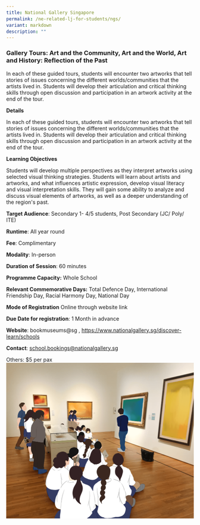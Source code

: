 ```yaml
---
title: National Gallery Singapore
permalink: /ne-related-lj-for-students/ngs/
variant: markdown
description: ""
---
```

### Gallery Tours: Art and the Community, Art and the World, Art and History: Reflection of the Past

In each of these guided tours, students will encounter two artworks that tell stories of issues concerning the different worlds/communities that the artists lived in. Students will develop their articulation and critical thinking skills through open discussion and participation in an artwork activity at the end of the tour.

**Details**

In each of these guided tours, students will encounter two artworks that tell stories of issues concerning the different worlds/communities that the artists lived in. Students will develop their articulation and critical thinking skills through open discussion and participation in an artwork activity at the end of the tour.

**Learning Objectives**

 Students will develop multiple perspectives as they interpret artworks using selected visual thinking strategies. Students will learn about artists and artworks, and what influences artistic expression, develop visual literacy and visual interpretation skills. They will gain some ability to analyze and discuss visual elements of artworks, as well as a deeper understanding of the region's past.

**Target Audience**: Secondary 1- 4/5 students, Post Secondary (JC/ Poly/ ITE)

**Runtime**: All year round

**Fee**: Complimentary

**Modality**: In-person

**Duration of Session**: 60 minutes

**Programme Capacity:** Whole School

**Relevant Commemorative Days:** Total Defence Day, International Friendship Day, Racial Harmony Day, National Day

**Mode of Registration** Online through website link

**Due Date for registration**: 1 Month in advance

**Website**: bookmuseums@sg , https://www.nationalgallery.sg/discover-learn/schools

**Contact**: school.bookings@nationalgallery.sg

Others: $5 per pax
![](/images/LTA_Gallery_Tours_Art_and_the_Community__Art_and_the_World__Art_and_History_Reflection_of_the_Past_Photo1.png)

